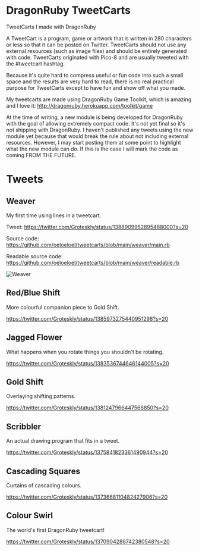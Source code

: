 # DragonRuby TweetCarts
TweetCarts I made with DragonRuby

A TweetCart is a program, game or artwork that is written in 280 characters or less so that it can be posted on Twitter. TweetCarts should not use any external resources (such as image files) and should be entirely generated with code. TweetCarts originated with Pico-8 and are usually tweeted with the #tweetcart hashtag.

Because it's quite hard to compress useful or fun code into such a small space and the results are very hard to read, there is no real practical purpose for TweetCarts except to have fun and show off what you made.

My tweetcarts are made using DragonRuby Game Toolkit, which is amazing and I love it: http://dragonruby.herokuapp.com/toolkit/game

At the time of writing, a new module is being developed for DragonRuby with the goal of allowing extremely compact code. It's not yet final so it's not shipping with DragonRuby. I haven't published any tweets using the new module yet because that would break the rule about not including external resources. However, I may start posting them at some point to highlight what the new module can do. If this is the case I will mark the code as coming FROM THE FUTURE.

# Tweets

## Weaver
My first time using lines in a tweetcart.

Tweet: https://twitter.com/Groteskly/status/1388909952895488000?s=20

Source code: https://github.com/oeloeloel/tweetcarts/blob/main/weaver/main.rb

Readable source code: https://github.com/oeloeloel/tweetcarts/blob/main/weaver/readable.rb

![Weaver](https://github.com/oeloeloel/tweetcarts/blob/main/weaver/weaver20fps.gif)

## Red/Blue Shift
More colourful companion piece to Gold Shift.

https://twitter.com/Groteskly/status/1385973275440951298?s=20

## Jagged Flower
What happens when you rotate things you shouldn't be rotating.

https://twitter.com/Groteskly/status/1383536744646144005?s=20

## Gold Shift
Overlaying shifting patterns.

https://twitter.com/Groteskly/status/1381247966447566850?s=20

## Scribbler
An actual drawing program that fits in a tweet.

https://twitter.com/Groteskly/status/1375841823361490944?s=20

## Cascading Squares
Curtains of cascading colours.

https://twitter.com/Groteskly/status/1373668110482427906?s=20

## Colour Swirl
The world's first DragonRuby tweetcart!

https://twitter.com/Groteskly/status/1370904286742380548?s=20
